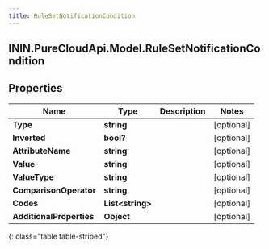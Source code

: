 ```yaml
---
title: RuleSetNotificationCondition
---
```

## ININ.PureCloudApi.Model.RuleSetNotificationCondition

## Properties

|Name | Type | Description | Notes|
|------------ | ------------- | ------------- | -------------|
| **Type** | **string** |  | [optional] |
| **Inverted** | **bool?** |  | [optional] |
| **AttributeName** | **string** |  | [optional] |
| **Value** | **string** |  | [optional] |
| **ValueType** | **string** |  | [optional] |
| **ComparisonOperator** | **string** |  | [optional] |
| **Codes** | **List&lt;string&gt;** |  | [optional] |
| **AdditionalProperties** | **Object** |  | [optional] |
{: class="table table-striped"}


